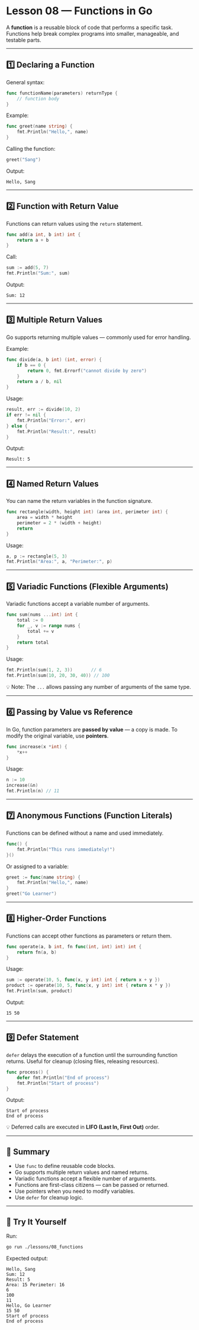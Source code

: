 # Lesson 08 — Functions in Go

A **function** is a reusable block of code that performs a specific task.
Functions help break complex programs into smaller, manageable, and testable parts.

---

## 1️⃣ Declaring a Function

General syntax:

```go
func functionName(parameters) returnType {
    // function body
}
```

Example:

```go
func greet(name string) {
    fmt.Println("Hello,", name)
}
```

Calling the function:

```go
greet("Sang")
```

Output:

```plaintext
Hello, Sang
```

---

## 2️⃣ Function with Return Value

Functions can return values using the `return` statement.

```go
func add(a int, b int) int {
    return a + b
}
```

Call:

```go
sum := add(5, 7)
fmt.Println("Sum:", sum)
```

Output:

```plaintext
Sum: 12
```

---

## 3️⃣ Multiple Return Values

Go supports returning multiple values — commonly used for error handling.

Example:

```go
func divide(a, b int) (int, error) {
    if b == 0 {
        return 0, fmt.Errorf("cannot divide by zero")
    }
    return a / b, nil
}
```

Usage:

```go
result, err := divide(10, 2)
if err != nil {
    fmt.Println("Error:", err)
} else {
    fmt.Println("Result:", result)
}
```

Output:

```plaintext
Result: 5
```

---

## 4️⃣ Named Return Values

You can name the return variables in the function signature.

```go
func rectangle(width, height int) (area int, perimeter int) {
    area = width * height
    perimeter = 2 * (width + height)
    return
}
```

Usage:

```go
a, p := rectangle(5, 3)
fmt.Println("Area:", a, "Perimeter:", p)
```

---

## 5️⃣ Variadic Functions (Flexible Arguments)

Variadic functions accept a variable number of arguments.

```go
func sum(nums ...int) int {
    total := 0
    for _, v := range nums {
        total += v
    }
    return total
}
```

Usage:

```go
fmt.Println(sum(1, 2, 3))       // 6
fmt.Println(sum(10, 20, 30, 40)) // 100
```

💡 Note: The `...` allows passing any number of arguments of the same type.

---

## 6️⃣ Passing by Value vs Reference

In Go, function parameters are **passed by value** — a copy is made.
To modify the original variable, use **pointers**.

```go
func increase(x *int) {
    *x++
}
```

Usage:

```go
n := 10
increase(&n)
fmt.Println(n) // 11
```

---

## 7️⃣ Anonymous Functions (Function Literals)

Functions can be defined without a name and used immediately.

```go
func() {
    fmt.Println("This runs immediately!")
}()
```

Or assigned to a variable:

```go
greet := func(name string) {
    fmt.Println("Hello,", name)
}
greet("Go Learner")
```

---

## 8️⃣ Higher-Order Functions

Functions can accept other functions as parameters or return them.

```go
func operate(a, b int, fn func(int, int) int) int {
    return fn(a, b)
}
```

Usage:

```go
sum := operate(10, 5, func(x, y int) int { return x + y })
product := operate(10, 5, func(x, y int) int { return x * y })
fmt.Println(sum, product)
```

Output:

```plaintext
15 50
```

---

## 9️⃣ Defer Statement

`defer` delays the execution of a function until the surrounding function returns.
Useful for cleanup (closing files, releasing resources).

```go
func process() {
    defer fmt.Println("End of process")
    fmt.Println("Start of process")
}
```

Output:

```plaintext
Start of process
End of process
```

💡 Deferred calls are executed in **LIFO (Last In, First Out)** order.

---

## 🧠 Summary

- Use `func` to define reusable code blocks.
- Go supports multiple return values and named returns.
- Variadic functions accept a flexible number of arguments.
- Functions are first-class citizens — can be passed or returned.
- Use pointers when you need to modify variables.
- Use `defer` for cleanup logic.

---

## 🚀 Try It Yourself

Run:

```bash
go run ./lessons/08_functions
```

Expected output:

```plaintext
Hello, Sang
Sum: 12
Result: 5
Area: 15 Perimeter: 16
6
100
11
Hello, Go Learner
15 50
Start of process
End of process
```
